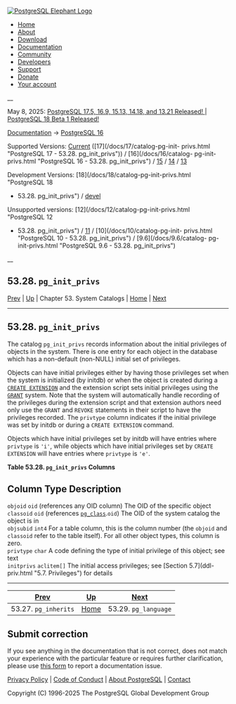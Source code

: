 [ ![PostgreSQL Elephant Logo](/media/img/about/press/elephant.png) ](/)

  * [Home](/ "Home")
  * [About](/about/ "About")
  * [Download](/download/ "Download")
  * [Documentation](/docs/ "Documentation")
  * [Community](/community/ "Community")
  * [Developers](/developer/ "Developers")
  * [Support](/support/ "Support")
  * [Donate](/about/donate/ "Donate")
  * [Your account](/account/ "Your account")

__

May 8, 2025: [ PostgreSQL 17.5, 16.9, 15.13, 14.18, and 13.21 Released! ](/about/news/postgresql-175-169-1513-1418-and-1321-released-3072/) | [ PostgreSQL 18 Beta 1 Released! ](/about/news/postgresql-18-beta-1-released-3070/)

[Documentation](/docs/ "Documentation") -> [PostgreSQL
16](/docs/16/index.html)

Supported Versions: [Current](/docs/current/catalog-pg-init-privs.html
"PostgreSQL 17 - 53.28. pg_init_privs") ([17](/docs/17/catalog-pg-init-
privs.html "PostgreSQL 17 - 53.28. pg_init_privs")) / [16](/docs/16/catalog-
pg-init-privs.html "PostgreSQL 16 - 53.28. pg_init_privs") /
[15](/docs/15/catalog-pg-init-privs.html "PostgreSQL 15 -
53.28. pg_init_privs") / [14](/docs/14/catalog-pg-init-privs.html "PostgreSQL
14 - 53.28. pg_init_privs") / [13](/docs/13/catalog-pg-init-privs.html
"PostgreSQL 13 - 53.28. pg_init_privs")

Development Versions: [18](/docs/18/catalog-pg-init-privs.html "PostgreSQL 18
- 53.28. pg_init_privs") / [devel](/docs/devel/catalog-pg-init-privs.html
"PostgreSQL devel - 53.28. pg_init_privs")

Unsupported versions: [12](/docs/12/catalog-pg-init-privs.html "PostgreSQL 12
- 53.28. pg_init_privs") / [11](/docs/11/catalog-pg-init-privs.html
"PostgreSQL 11 - 53.28. pg_init_privs") / [10](/docs/10/catalog-pg-init-
privs.html "PostgreSQL 10 - 53.28. pg_init_privs") / [9.6](/docs/9.6/catalog-
pg-init-privs.html "PostgreSQL 9.6 - 53.28. pg_init_privs")

__

53.28. `pg_init_privs`  
---  
[Prev](catalog-pg-inherits.html "53.27. pg_inherits")  | [Up](catalogs.html "Chapter 53. System Catalogs") | Chapter 53. System Catalogs | [Home](index.html "PostgreSQL 16.9 Documentation") |  [Next](catalog-pg-language.html "53.29. pg_language")  
  
* * *

## 53.28. `pg_init_privs` #

The catalog `pg_init_privs` records information about the initial privileges
of objects in the system. There is one entry for each object in the database
which has a non-default (non-NULL) initial set of privileges.

Objects can have initial privileges either by having those privileges set when
the system is initialized (by initdb) or when the object is created during a
[`CREATE EXTENSION`](sql-createextension.html "CREATE EXTENSION") and the
extension script sets initial privileges using the [`GRANT`](sql-grant.html
"GRANT") system. Note that the system will automatically handle recording of
the privileges during the extension script and that extension authors need
only use the `GRANT` and `REVOKE` statements in their script to have the
privileges recorded. The `privtype` column indicates if the initial privilege
was set by initdb or during a `CREATE EXTENSION` command.

Objects which have initial privileges set by initdb will have entries where
`privtype` is `'i'`, while objects which have initial privileges set by
`CREATE EXTENSION` will have entries where `privtype` is `'e'`.

**Table  53.28. `pg_init_privs` Columns**

Column Type Description  
---  
`objoid` `oid` (references any OID column) The OID of the specific object  
`classoid` `oid` (references [`pg_class`](catalog-pg-class.html
"53.11. pg_class").`oid`) The OID of the system catalog the object is in  
`objsubid` `int4` For a table column, this is the column number (the `objoid`
and `classoid` refer to the table itself). For all other object types, this
column is zero.  
`privtype` `char` A code defining the type of initial privilege of this
object; see text  
`initprivs` `aclitem[]` The initial access privileges; see [Section 5.7](ddl-
priv.html "5.7. Privileges") for details  
  
  

* * *

[Prev](catalog-pg-inherits.html "53.27. pg_inherits")  | [Up](catalogs.html "Chapter 53. System Catalogs") |  [Next](catalog-pg-language.html "53.29. pg_language")  
---|---|---  
53.27. `pg_inherits`  | [Home](index.html "PostgreSQL 16.9 Documentation") |  53.29. `pg_language`  
  
## Submit correction

If you see anything in the documentation that is not correct, does not match
your experience with the particular feature or requires further clarification,
please use [this form](/account/comments/new/16/catalog-pg-init-privs.html/)
to report a documentation issue.

[Privacy Policy](/about/privacypolicy) | [Code of Conduct](/about/policies/coc/) | [About PostgreSQL](/about/) | [Contact](/about/contact/)  

Copyright (C) 1996-2025 The PostgreSQL Global Development Group


